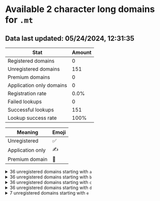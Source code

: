 # Available 2 character long domains for `.mt`

## Data last updated: 05/24/2024, 12:31:35

|Stat|Amount|
|--|--|
|Registered domains|0|
|Unregistered domains|151|
|Premium domains|0|
|Application only domains|0|
|Registration rate|0.0%|
|Failed lookups|0|
|Successful lookups|151|
|Lookup success rate|100%|


|Meaning|Emoji|
|--|--|
|Unregistered|:white_check_mark:|
|Application only|:writing_hand:|
|Premium domain|:gem:|

<details>
<summary>36 unregistered domains starting with <bold><code>a</code></bold></summary>

|Type|Domain|
|--|--|
|:white_check_mark:|`a0.mt`|
|:white_check_mark:|`a1.mt`|
|:white_check_mark:|`a2.mt`|
|:white_check_mark:|`a3.mt`|
|:white_check_mark:|`a4.mt`|
|:white_check_mark:|`a5.mt`|
|:white_check_mark:|`a6.mt`|
|:white_check_mark:|`a7.mt`|
|:white_check_mark:|`a8.mt`|
|:white_check_mark:|`a9.mt`|
|:white_check_mark:|`aa.mt`|
|:white_check_mark:|`ab.mt`|
|:white_check_mark:|`ac.mt`|
|:white_check_mark:|`ad.mt`|
|:white_check_mark:|`ae.mt`|
|:white_check_mark:|`af.mt`|
|:white_check_mark:|`ag.mt`|
|:white_check_mark:|`ah.mt`|
|:white_check_mark:|`ai.mt`|
|:white_check_mark:|`aj.mt`|
|:white_check_mark:|`ak.mt`|
|:white_check_mark:|`al.mt`|
|:white_check_mark:|`am.mt`|
|:white_check_mark:|`an.mt`|
|:white_check_mark:|`ao.mt`|
|:white_check_mark:|`ap.mt`|
|:white_check_mark:|`aq.mt`|
|:white_check_mark:|`ar.mt`|
|:white_check_mark:|`as.mt`|
|:white_check_mark:|`at.mt`|
|:white_check_mark:|`au.mt`|
|:white_check_mark:|`av.mt`|
|:white_check_mark:|`aw.mt`|
|:white_check_mark:|`ax.mt`|
|:white_check_mark:|`ay.mt`|
|:white_check_mark:|`az.mt`|
</details>
<details>
<summary>36 unregistered domains starting with <bold><code>b</code></bold></summary>

|Type|Domain|
|--|--|
|:white_check_mark:|`b0.mt`|
|:white_check_mark:|`b1.mt`|
|:white_check_mark:|`b2.mt`|
|:white_check_mark:|`b3.mt`|
|:white_check_mark:|`b4.mt`|
|:white_check_mark:|`b5.mt`|
|:white_check_mark:|`b6.mt`|
|:white_check_mark:|`b7.mt`|
|:white_check_mark:|`b8.mt`|
|:white_check_mark:|`b9.mt`|
|:white_check_mark:|`ba.mt`|
|:white_check_mark:|`bb.mt`|
|:white_check_mark:|`bc.mt`|
|:white_check_mark:|`bd.mt`|
|:white_check_mark:|`be.mt`|
|:white_check_mark:|`bf.mt`|
|:white_check_mark:|`bg.mt`|
|:white_check_mark:|`bh.mt`|
|:white_check_mark:|`bi.mt`|
|:white_check_mark:|`bj.mt`|
|:white_check_mark:|`bk.mt`|
|:white_check_mark:|`bl.mt`|
|:white_check_mark:|`bm.mt`|
|:white_check_mark:|`bn.mt`|
|:white_check_mark:|`bo.mt`|
|:white_check_mark:|`bp.mt`|
|:white_check_mark:|`bq.mt`|
|:white_check_mark:|`br.mt`|
|:white_check_mark:|`bs.mt`|
|:white_check_mark:|`bt.mt`|
|:white_check_mark:|`bu.mt`|
|:white_check_mark:|`bv.mt`|
|:white_check_mark:|`bw.mt`|
|:white_check_mark:|`bx.mt`|
|:white_check_mark:|`by.mt`|
|:white_check_mark:|`bz.mt`|
</details>
<details>
<summary>36 unregistered domains starting with <bold><code>c</code></bold></summary>

|Type|Domain|
|--|--|
|:white_check_mark:|`c0.mt`|
|:white_check_mark:|`c1.mt`|
|:white_check_mark:|`c2.mt`|
|:white_check_mark:|`c3.mt`|
|:white_check_mark:|`c4.mt`|
|:white_check_mark:|`c5.mt`|
|:white_check_mark:|`c6.mt`|
|:white_check_mark:|`c7.mt`|
|:white_check_mark:|`c8.mt`|
|:white_check_mark:|`c9.mt`|
|:white_check_mark:|`ca.mt`|
|:white_check_mark:|`cb.mt`|
|:white_check_mark:|`cc.mt`|
|:white_check_mark:|`cd.mt`|
|:white_check_mark:|`ce.mt`|
|:white_check_mark:|`cf.mt`|
|:white_check_mark:|`cg.mt`|
|:white_check_mark:|`ch.mt`|
|:white_check_mark:|`ci.mt`|
|:white_check_mark:|`cj.mt`|
|:white_check_mark:|`ck.mt`|
|:white_check_mark:|`cl.mt`|
|:white_check_mark:|`cm.mt`|
|:white_check_mark:|`cn.mt`|
|:white_check_mark:|`co.mt`|
|:white_check_mark:|`cp.mt`|
|:white_check_mark:|`cq.mt`|
|:white_check_mark:|`cr.mt`|
|:white_check_mark:|`cs.mt`|
|:white_check_mark:|`ct.mt`|
|:white_check_mark:|`cu.mt`|
|:white_check_mark:|`cv.mt`|
|:white_check_mark:|`cw.mt`|
|:white_check_mark:|`cx.mt`|
|:white_check_mark:|`cy.mt`|
|:white_check_mark:|`cz.mt`|
</details>
<details>
<summary>36 unregistered domains starting with <bold><code>d</code></bold></summary>

|Type|Domain|
|--|--|
|:white_check_mark:|`d0.mt`|
|:white_check_mark:|`d1.mt`|
|:white_check_mark:|`d2.mt`|
|:white_check_mark:|`d3.mt`|
|:white_check_mark:|`d4.mt`|
|:white_check_mark:|`d5.mt`|
|:white_check_mark:|`d6.mt`|
|:white_check_mark:|`d7.mt`|
|:white_check_mark:|`d8.mt`|
|:white_check_mark:|`d9.mt`|
|:white_check_mark:|`da.mt`|
|:white_check_mark:|`db.mt`|
|:white_check_mark:|`dc.mt`|
|:white_check_mark:|`dd.mt`|
|:white_check_mark:|`de.mt`|
|:white_check_mark:|`df.mt`|
|:white_check_mark:|`dg.mt`|
|:white_check_mark:|`dh.mt`|
|:white_check_mark:|`di.mt`|
|:white_check_mark:|`dj.mt`|
|:white_check_mark:|`dk.mt`|
|:white_check_mark:|`dl.mt`|
|:white_check_mark:|`dm.mt`|
|:white_check_mark:|`dn.mt`|
|:white_check_mark:|`do.mt`|
|:white_check_mark:|`dp.mt`|
|:white_check_mark:|`dq.mt`|
|:white_check_mark:|`dr.mt`|
|:white_check_mark:|`ds.mt`|
|:white_check_mark:|`dt.mt`|
|:white_check_mark:|`du.mt`|
|:white_check_mark:|`dv.mt`|
|:white_check_mark:|`dw.mt`|
|:white_check_mark:|`dx.mt`|
|:white_check_mark:|`dy.mt`|
|:white_check_mark:|`dz.mt`|
</details>
<details>
<summary>7 unregistered domains starting with <bold><code>e</code></bold></summary>

|Type|Domain|
|--|--|
|:white_check_mark:|`ea.mt`|
|:white_check_mark:|`eb.mt`|
|:white_check_mark:|`ec.mt`|
|:white_check_mark:|`ed.mt`|
|:white_check_mark:|`ee.mt`|
|:white_check_mark:|`ef.mt`|
|:white_check_mark:|`eg.mt`|
</details>